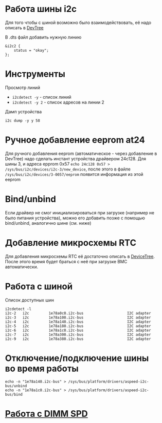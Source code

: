 # Работа шины i2c
Для того чтобы с шиной возможно было взаимодействовать, её надо описать в [DevTree](dev_tree)

В .dts файл добавить нужную линию

```
&i2c2 {
	status = "okay";
};

```

# Инструменты
Просмотр линий
* `i2cdetect -y` - cписок линий
* `i2cdetect -y 2`  - список адресов на линии 2

Дамп устройства
```
i2c dump -y y 58
```

# Ручное добавление eeprom at24
Для ручного добавления eeprom (автоматическое - через добавление в DevTree) надо сделать инстант устройства драйвером 24c128. Для шины 3, и адреса epprom 0x57
`echo 24c128 0x57 > /sys/bus/i2c/devices/i2c-3/new_device`, после этого в файле `/sys/bus/i2c/devices/3-0057/eeprom` появится информация из этой eeprom

# Bind/unbind
Если драйвер не смог инициализироваться при загрузке (например не было питания устройства), можно его добавить позже с помощью bind/unbind, аналогично шине (см. ниже)

# Добавление микросхемы RTC
Для добавления микросхемы RTC её достаточно описать в [DeviceTree](dev_tree). После этого время будет браться с неё при загрузке BMC автоматически.

# Работа с шиной
Список доступных шин
```
i2cdetect -l
i2c-2	i2c       	1e78a0c0.i2c-bus                	I2C adapter
i2c-3	i2c       	1e78a100.i2c-bus                	I2C adapter
i2c-4	i2c       	1e78a140.i2c-bus                	I2C adapter
i2c-5	i2c       	1e78a180.i2c-bus                	I2C adapter
i2c-6	i2c       	1e78a1c0.i2c-bus                	I2C adapter
i2c-7	i2c       	1e78a300.i2c-bus                	I2C adapter
i2c-9	i2c       	1e78a380.i2c-bus                	I2C adapter

```

# Отключение/подключение шины во время работы
```
echo -n "1e78a140.i2c-bus" > /sys/bus/platform/drivers/aspeed-i2c-bus/unbind
echo -n "1e78a1c0.i2c-bus" > /sys/bus/platform/drivers/aspeed-i2c-bus/bind
```

# [Работа с DIMM SPD](./mem)